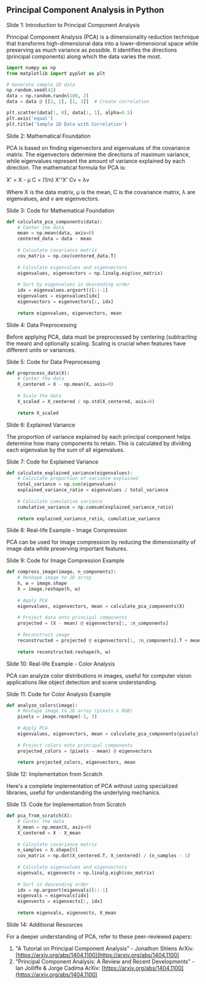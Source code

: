 ## Principal Component Analysis  in Python
Slide 1: Introduction to Principal Component Analysis

Principal Component Analysis (PCA) is a dimensionality reduction technique that transforms high-dimensional data into a lower-dimensional space while preserving as much variance as possible. It identifies the directions (principal components) along which the data varies the most.

```python
import numpy as np
from matplotlib import pyplot as plt

# Generate sample 2D data
np.random.seed(42)
data = np.random.randn(100, 2)
data = data @ [[2, 1], [1, 3]]  # Create correlation

plt.scatter(data[:, 0], data[:, 1], alpha=0.5)
plt.axis('equal')
plt.title('Sample 2D Data with Correlation')
```

Slide 2: Mathematical Foundation

PCA is based on finding eigenvectors and eigenvalues of the covariance matrix. The eigenvectors determine the directions of maximum variance, while eigenvalues represent the amount of variance explained by each direction. The mathematical formula for PCA is:

X' = X - μ C = (1/n) X'ᵀX' Cv = λv

Where X is the data matrix, μ is the mean, C is the covariance matrix, λ are eigenvalues, and v are eigenvectors.

Slide 3: Code for Mathematical Foundation

```python
def calculate_pca_components(data):
    # Center the data
    mean = np.mean(data, axis=0)
    centered_data = data - mean
    
    # Calculate covariance matrix
    cov_matrix = np.cov(centered_data.T)
    
    # Calculate eigenvalues and eigenvectors
    eigenvalues, eigenvectors = np.linalg.eig(cov_matrix)
    
    # Sort by eigenvalues in descending order
    idx = eigenvalues.argsort()[::-1]
    eigenvalues = eigenvalues[idx]
    eigenvectors = eigenvectors[:, idx]
    
    return eigenvalues, eigenvectors, mean
```

Slide 4: Data Preprocessing

Before applying PCA, data must be preprocessed by centering (subtracting the mean) and optionally scaling. Scaling is crucial when features have different units or variances.

Slide 5: Code for Data Preprocessing

```python
def preprocess_data(X):
    # Center the data
    X_centered = X - np.mean(X, axis=0)
    
    # Scale the data
    X_scaled = X_centered / np.std(X_centered, axis=0)
    
    return X_scaled
```

Slide 6: Explained Variance

The proportion of variance explained by each principal component helps determine how many components to retain. This is calculated by dividing each eigenvalue by the sum of all eigenvalues.

Slide 7: Code for Explained Variance

```python
def calculate_explained_variance(eigenvalues):
    # Calculate proportion of variance explained
    total_variance = np.sum(eigenvalues)
    explained_variance_ratio = eigenvalues / total_variance
    
    # Calculate cumulative variance
    cumulative_variance = np.cumsum(explained_variance_ratio)
    
    return explained_variance_ratio, cumulative_variance
```

Slide 8: Real-life Example - Image Compression

PCA can be used for image compression by reducing the dimensionality of image data while preserving important features.

Slide 9: Code for Image Compression Example

```python
def compress_image(image, n_components):
    # Reshape image to 2D array
    h, w = image.shape
    X = image.reshape(h, w)
    
    # Apply PCA
    eigenvalues, eigenvectors, mean = calculate_pca_components(X)
    
    # Project data onto principal components
    projected = (X - mean) @ eigenvectors[:, :n_components]
    
    # Reconstruct image
    reconstructed = projected @ eigenvectors[:, :n_components].T + mean
    
    return reconstructed.reshape(h, w)
```

Slide 10: Real-life Example - Color Analysis

PCA can analyze color distributions in images, useful for computer vision applications like object detection and scene understanding.

Slide 11: Code for Color Analysis Example

```python
def analyze_colors(image):
    # Reshape image to 2D array (pixels x RGB)
    pixels = image.reshape(-1, 3)
    
    # Apply PCA
    eigenvalues, eigenvectors, mean = calculate_pca_components(pixels)
    
    # Project colors onto principal components
    projected_colors = (pixels - mean) @ eigenvectors
    
    return projected_colors, eigenvectors, mean
```

Slide 12: Implementation from Scratch

Here's a complete implementation of PCA without using specialized libraries, useful for understanding the underlying mechanics.

Slide 13: Code for Implementation from Scratch

```python
def pca_from_scratch(X):
    # Center the data
    X_mean = np.mean(X, axis=0)
    X_centered = X - X_mean
    
    # Calculate covariance matrix
    n_samples = X.shape[0]
    cov_matrix = np.dot(X_centered.T, X_centered) / (n_samples - 1)
    
    # Calculate eigenvalues and eigenvectors
    eigenvals, eigenvects = np.linalg.eigh(cov_matrix)
    
    # Sort in descending order
    idx = np.argsort(eigenvals)[::-1]
    eigenvals = eigenvals[idx]
    eigenvects = eigenvects[:, idx]
    
    return eigenvals, eigenvects, X_mean
```

Slide 14: Additional Resources

For a deeper understanding of PCA, refer to these peer-reviewed papers:

1.  "A Tutorial on Principal Component Analysis" - Jonathon Shlens ArXiv: [https://arxiv.org/abs/1404.1100](https://arxiv.org/abs/1404.1100)
2.  "Principal Component Analysis: A Review and Recent Developments" - Ian Jolliffe & Jorge Cadima ArXiv: [https://arxiv.org/abs/1404.1100](https://arxiv.org/abs/1404.1100)

